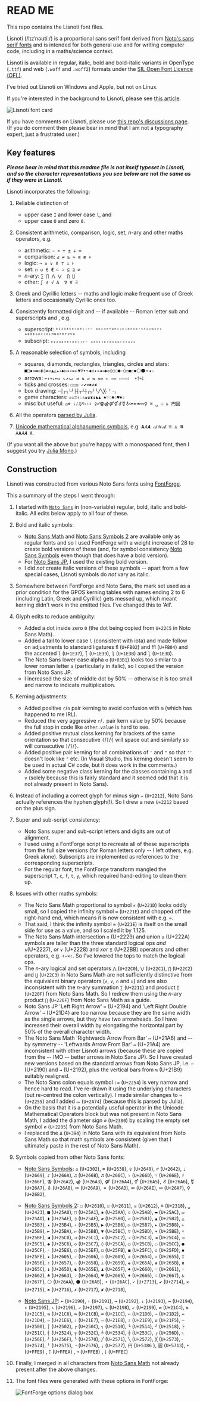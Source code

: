 # READ ME

This repo contains the Lisnoti font files.

Lisnoti (/lɪzˈnəʊtiː/) is a proportional sans serif font derived from [Noto's sans serif fonts](https://fonts.google.com/noto/) and is intended for both general use and for writing computer code, including in a maths/science context.

Lisnoti is available in regular, italic, bold and bold-italic variants in OpenType (`.ttf`) and web (`.woff` and `.woff2`) formats under the [SIL Open Font Licence (OFL)](https://openfontlicense.org/).

I've tried out Lisnoti on Windows and Apple, but not on Linux.

If you're interested in the background to Lisnoti, please see [this article](https://timgord.com/2024-01/lisnoti--a-proportional-font-that-works-for-coding-too/).

![Lisnoti font card](LisnotiCard.svg)

If you have comments on Lisnoti, please use [this repo's discussions page](https://github.com/Lisnoti/Lisnoti/discussions). (If you do comment then please bear in mind that I am not a typography expert, just a frustrated user.)

## Key features

***Please bear in mind that this readme file is not itself typeset in Lisnoti, and so the character representations you see below are*** **not** ***the same as if they were in Lisnoti.***

Lisnoti incorporates the following:

1. Reliable distinction of 

    - upper case `I` and lower case `l`, and
    - upper case `O` and zero `0`.

1. Consistent arithmetic, comparison, logic, set, *n*-ary and other maths operators, e.g. 

    - arithmetic: `− × ÷ ± ∓ ∞`
    - comparison: `≤ ≠ ≥ ≈ ≡ ≢ ∝`
    - logic: `¬ ∧ ∨ ⊻ ⊤ ⊥ ⊦`
    - set: `∩ ∪ ∈ ∉ ⊂ ⊃ ⊆ ⊇ ∅`
    - *n*-ary: `∑ ∏ ⋀ ⋁  ⋂ ⋃`
    - other: `∫ ∂ √ Δ  ∇ ∀ ∃`

1. Greek and Cyrillic letters -- maths and logic make frequent use of Greek letters and occasionally Cyrillic ones too.

1. Consistently formatted digit and -- if available -- Roman letter sub and superscripts and , e.g. 

    - superscript: `⁰¹²³⁴⁵⁶⁷⁸⁹⁽⁾⁺⁻ ᵃᵇᶜᵈᵉᶠᵍʰⁱʲᵏˡᵐⁿᵒᵖʳˢᵗᵘᵛʷˣʸᶻ ᴬᴮᴰᴱᴳᴴᴵᴶᴷᴸᴹᴺᴼᴾᴿᵀᵁⱽᵂ`
    - subscript: `₀₁₂₃₄₅₆₇₈₉₍₎₊₋ ₐₑₕᵢⱼₖₗₘₙₒₚᵣₛₜᵤᵥₓ`

1. A reasonable selection of symbols, including

    - squares, diamonds, rectangles, triangles, circles and stars: `■□▪▫▬▭▮▯▰▱▲△▴▵▶▷▸▹►▻▼▽▾▿◀◁◂◃◄◅◆◇◊○◌●◦◯◻◼◽◾⚪⚫⚬★☆`
    - arrows: `←↑→↓↔↕ ↖↗↘↙ ⇄ ⇅ ⇵ ⇆ ⇋⇌ ⇐ ⇒⇔ ⇦⇧⇨⇩  ￩￪￫￬`
    - ticks and crosses: `☐☑☒ ✓✔✕✖✗✘`
    - box drawing: `─│┌┐└┘├┤┬┴┼╭╮╯╰╱╲╳╴╵╶╷`
    - game characters: `♔♕♖♗♘♙♚♛♜♝♞♟ ♠♡♢♣♤♥♦♧`
    - misc but useful: `⌂☸ ♩♪♫♬♭♮♯ ♀♂⚢⚣⚤⚥⚦⚧⚨⚩⚭⚮⚯⚲ ⌘ ␣ ☉ ♿ 円圓`

1. All the operators [parsed by Julia](https://github.com/JuliaLang/julia/blob/master/src/julia-parser.scm).

1. [Unicode mathematical alphanumeric symbols](https://en.wikipedia.org/wiki/Mathematical_Alphanumeric_Symbols), e.g. `𝐀𝐴𝑨 𝒜𝒲𝓐 𝔄 𝔸 𝕬 𝖠𝗔𝘈𝘼 𝙰`.

(If you want all the above but you're happy with a monospaced font, then I suggest you try [Julia Mono](https://juliamono.netlify.app/).)

## Construction

Lisnoti was constructed from various Noto Sans fonts using [FontForge](https://fontforge.org/).

This a summary of the steps I went through:

1. I started with [`Noto Sans`](https://fonts.google.com/noto/specimen/Noto+Sans) in (non-variable) regular, bold, italic and bold-italic. All edits below apply to all four of these.

1. Bold and italic symbols:

    - [Noto Sans Math](https://fonts.google.com/noto/specimen/Noto+Sans+Math) and [Noto Sans Symbols 2](https://fonts.google.com/noto/specimen/Noto+Sans+Symbols+2) are available only as regular fonts and so I used FontForge with a weight increase of 28 to create bold versions of these (and, for symbol consistency [Noto Sans Symbols](https://fonts.google.com/noto/specimen/Noto+Sans+Symbols) even though that does have a bold version).
    - For [Noto Sans JP](https://fonts.google.com/noto/specimen/Noto+Sans+JP), I used the existing bold version.
    - I did *not* create italic versions of these symbols -- apart from a few special cases, Lisnoti symbols do *not* vary as italic.

1. Somewhere between FontForge and Noto Sans, the mark set used as a prior condition for the GPOS kerning tables with names ending 2 to 6 (including Latin, Greek and Cyrillic) gets messed up, which meant kerning didn't work in the emitted files. I've changed this to 'All'.

1. Glyph edits to reduce ambiguity:

    - Added a dot inside zero `0` (the dot being copied from `U+22C5` in Noto Sans Math).
    - Added a tail to lower case `l` (consistent with iota) and made follow on adjustments to standard ligatures `ﬂ` (`U+FB02`) and `ﬄ` (`U+FB04`) and the accented `ḷ` (`U+1E37`), `ḹ` (`U+1E39`), `ḻ` (`U+1E3B`) and `ḽ` (`U+1E3D`).
    - The Noto Sans lower case alpha `α` (`U+03B1`) looks too similar to a lower roman letter `a` (particularly in italic), so I copied the version from Noto Sans JP.
    - I increased the size of middle dot by 50% -- otherwise it is too small and narrow to indicate multiplication.

1. Kerning adjustments:
    - Added positive `r`/`n` pair kerning to avoid confusion with `m` (which has happened to me IRL).
    - Reduced the very aggressive `r`/`.` pair kern value by 50% because the full stop in code like `other.value` is hard to see.
    - Added positive mutual class kerning for brackets of the same orientation so that consecutive `(`/`[`/`{` will space out and similarly so will consecutive `)`/`]`/`}`.
    - Added positive pair kerning for all combinations of  `'` and `"` so that `''` doesn't look like `"` etc. (In Visual Studio, this kerning doesn't seem to be used in actual C# code, but it does work in the comments.)
    - Added some negative class kerning for the classes containing `A` and `v` (solely because this is fairly standard and it seemed odd that it is not already present in Noto Sans).

1. Instead of including a correct glyph for minus sign `−` (`U+2212`), Noto Sans actually references the hyphen glyph(!). So I drew a new `U+2212` based on the plus sign.

1. Super and sub-script consistency:

    -  Noto Sans super and sub-script letters and digits are out of alignment.
    -  I used using a FontForge script to recreate all of these superscripts from the full size versions (for Roman letters only -- I left others, e.g. Greek alone). Subscripts are implemented as references to the corresponding superscripts.
    -  For the regular font, the FontForge transform mangled the superscript `T`, `c`, `f`, `t`, `y`, which required hand-editing to clean them up.

1. Issues with other maths symbols:

    - The Noto Sans Math proportional to symbol `∝` (`U+221D`) looks oddly small, so I copied the infinity symbol `∞` (`U+221E`) and chopped off the right-hand end, which means it is now consistent with e.g. `=`.
    - That said, I think the infinity symbol `∞` (`U+221E`) is itself on the small side for use as a value, and so I scaled it by 1.125.
    - The Noto Sans Math intersection `∩` (U+2229) and union `∪` (U+222A) symbols are taller than the three standard logical ops *and* `∧`(U+2227), *or* `∨` (U+2228) and *xor* `⊻` (U+22BB) operators and other operators, e.g. `+−×÷`. So I've lowered the tops to match the logical ops.
    - The *n*-ary logical and set operators `⋀` (`U+22C0`), `⋁` (`U+22C1`), `⋂` (`U+22C2`) and `⋃` (`U+22C3`) in Noto Sans Math are not sufficiently distinctive from the equivalent binary operators (`∧`, `∨`, `∩` and `∪`) and are also inconsistent with the *n*-ary summation `∑` (`U+2211`) and product `∏` (`U+220F`) from Noto Sans Math. So I redrew them using the *n*-ary product `∏` (`U+220F`) from Noto Sans Math as a guide.
    - Noto Sans JP 'Left Right Arrow' `↔` (U+2194) and 'Left Right Double Arrow' `⇔` (U+21D4) are too narrow because they are the same width as the single arrows, but they have two arrowheads. So I have increased their overall width by elongating the horizontal part by 50% of the overall character width.
    - The Noto Sans Math 'Rightwards Arrow From Bar' `↦` (U+21A6) and -- by symmetry -- 'Leftwards Arrow From Bar' `↤` (U+21A4) are inconsistent with other Lisnoti arrows (because these are copied from the -- IMO -- better arrows in Noto Sans JP). So I have created new versions based on the standard arrows from Noto Sans JP, i.e. `←` (U+2190) and `→` (U+2192), plus the vertical bars from `↹` (U+21B9) suitably realigned. 
    - The Noto Sans colon equals symbol `:=` (`U+2254`) is very narrow and hence hard to read. I've re-drawn it using the underlying characters (but re-centred the colon vertically). I made similar changes to `≕` (`U+2255`) and I added `⩴` (`U+2A74`) (because this is parsed by Julia).
    - On the basis that it is a potentially useful operator in the Unicode Mathematical Operators block but was not present in Noto Sans Math, I added the diameter sign `⌀` (`U+2300`) by scaling the empty set symbol `∅` (`U+2205`) from Noto Sans Math. 
    - I replaced the `Δ` (`U+394`) in Noto Sans with its equivalent from Noto Sans Math so that math symbols are consistent (given that I ultimately paste in the rest of Noto Sans Math).

1. Symbols copied from other Noto Sans fonts:

    - [Noto Sans Symbols](https://fonts.google.com/noto/specimen/Noto+Sans+Symbols): `⌂` (`U+2302`), `☸` (`U+2638`), `♀` (`U+2640`), `♂` (`U+2642`), `♩` (`U+2669`), `♪` (`U+266A`), `♫` (`U+266B`), `♬` (`U+266C`), `♭` (`U+266D`), `♮` (`U+266E`), `♯` (`U+266F`), `⚢` (`U+26A2`), `⚣` (`U+26A3`), `⚤` (`U+26A4`), `⚥` (`U+26A5`), `⚦` (`U+26A6`), `⚧` (`U+26A7`), `⚨` (`U+26A8`), `⚩` (`U+26A9`), `⚭` (`U+26AD`), `⚮` (`U+26AE`), `⚯` (`U+26AF`), `⚲` (`U+26B2`), 

    - [Noto Sans Symbols 2](https://fonts.google.com/noto/specimen/Noto+Sans+Symbols+2): `☐` (`U+2610`), `☑` (`U+2611`), `☒` (`U+2612`), `⌘` (`U+2318`), `␣` (`U+2423`), `■` (`U+25A0`), `□` (`U+25A1`), `▪` (`U+25AA`), `▫` (`U+25AB`), `▬` (`U+25AC`), `▭` (`U+25AD`), `▮` (`U+25AE`), `▯` (`U+25AF`), `▰` (`U+25B0`), `▱` (`U+25B1`), `▲` (`U+25B2`), `△` (`U+25B3`), `▴` (`U+25B4`), `▵` (`U+25B5`), `▶` (`U+25B6`), `▷` (`U+25B7`), `▸` (`U+25B8`), `▹` (`U+25B9`), `►` (`U+25BA`), `▻` (`U+25BB`), `▼` (`U+25BC`), `▽` (`U+25BD`), `▾` (`U+25BE`), `▿` (`U+25BF`), `◀` (`U+25C0`), `◁` (`U+25C1`), `◂` (`U+25C2`), `◃` (`U+25C3`), `◄` (`U+25C4`), `◅` (`U+25C5`), `◆` (`U+25C6`), `◇` (`U+25C7`), `◊` (`U+25CA`), `○` (`U+25CB`), `◌` (`U+25CC`), `●` (`U+25CF`), `◦` (`U+25E6`), `◯` (`U+25EF`), `◻` (`U+25FB`), `◼` (`U+25FC`), `◽` (`U+25FD`), `◾` (`U+25FE`), `★` (`U+2605`), `☆` (`U+2606`), `☉` (`U+2609`), `♔` (`U+2654`), `♕` (`U+2655`), `♖` (`U+2656`), `♗` (`U+2657`), `♘` (`U+2658`), `♙` (`U+2659`), `♚` (`U+265A`), `♛` (`U+265B`), `♜` (`U+265C`), `♝` (`U+265D`), `♞` (`U+265E`), `♟` (`U+265F`), `♠` (`U+2660`), `♡` (`U+2661`), `♢` (`U+2662`), `♣` (`U+2663`), `♤` (`U+2664`), `♥` (`U+2665`), `♦` (`U+2666`), `♧` (`U+2667`), `♿` (`U+267F`), `⚪` (`U+26AA`), `⚫` (`U+26AB`), `⚬` (`U+26AC`), `✓` (`U+2713`), `✔` (`U+2714`), `✕` (`U+2715`), `✖` (`U+2716`), `✗` (`U+2717`), `✘` (`U+2718`), 

    - [Noto Sans JP](https://fonts.google.com/noto/specimen/Noto+Sans+JP): `←` (`U+2190`), `↑` (`U+2191`), `→` (`U+2192`), `↓` (`U+2193`), `↔` (`U+2194`), `↕` (`U+2195`), `↖` (`U+2196`), `↗` (`U+2197`), `↘` (`U+2198`), `↙` (`U+2199`), `⇄` (`U+21C4`), `⇅` (`U+21C5`), `⇆` (`U+21C6`), `⇋` (`U+21CB`), `⇌` (`U+21CC`), `⇐` (`U+21D0`), `⇒` (`U+21D2`), `⇔` (`U+21D4`), `⇦` (`U+21E6`), `⇧` (`U+21E7`), `⇨` (`U+21E8`), `⇩` (`U+21E9`), `⇵` (`U+21F5`), `─` (`U+2500`), `│` (`U+2502`), `┌` (`U+250C`), `┐` (`U+2510`), `└` (`U+2514`), `┘` (`U+2518`), `├` (`U+251C`), `┤` (`U+2524`), `┬` (`U+252C`), `┴` (`U+2534`), `┼` (`U+253C`), `╭` (`U+256D`), `╮` (`U+256E`), `╯` (`U+256F`), `╰` (`U+2570`), `╱` (`U+2571`), `╲` (`U+2572`), `╳` (`U+2573`), `╴` (`U+2574`), `╵` (`U+2575`), `╶` (`U+2576`), `╷` (`U+2577`), `円` (`U+5186` ), `圓` (`U+5713`), `￩` (`U+FFE9`) , `￪` (`U+FFEA`) , `￫` (`U+FFEB`) , `￬` (`U+FFEC`) 

1. Finally, I merged in all characters from [Noto Sans Math](https://fonts.google.com/noto/specimen/Noto+Sans+Math) not already present after the above changes.

1. The font files were generated with these options in FontForge:

    ![FontForge options dialog box](FontForgeOptions.png)

